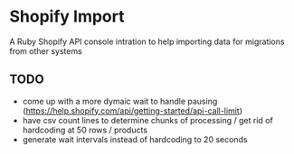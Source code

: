 # Shopify Import
A Ruby Shopify API console intration to help importing data for migrations from other systems

## TODO
* come up with a more dymaic wait to handle pausing (https://help.shopify.com/api/getting-started/api-call-limit) 
* have csv count lines to determine chunks of processing / get rid of hardcoding at 50 rows / products
* generate wait intervals instead of hardcoding to 20 seconds 
